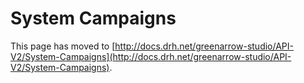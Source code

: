 # System Campaigns

This page has moved to [http://docs.drh.net/greenarrow-studio/API-V2/System-Campaigns](http://docs.drh.net/greenarrow-studio/API-V2/System-Campaigns).

